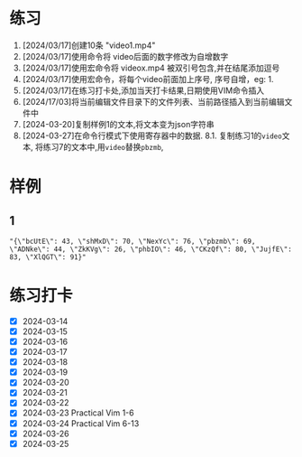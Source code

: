 # 练习

1. [2024/03/17]创建10条 "video1.mp4"
2. [2024/03/17]使用命令将 video后面的数字修改为自增数字
3. [2024/03/17]使用宏命令将 videox.mp4 被双引号包含,并在结尾添加逗号
4. [2024/03/17]使用宏命令，将每个video前面加上序号, 序号自增，eg: 1.
5. [2024/03/17]在练习打卡处,添加当天打卡结果,日期使用VIM命令插入
6. [2024/17/03]将当前编辑文件目录下的文件列表、当前路径插入到当前编辑文件中
7. [2024-03-20]复制样例1的文本,将文本变为json字符串
8. [2024-03-27]在命令行模式下使用寄存器中的数据.
    8.1. 复制练习1的`video`文本, 将练习7的文本中,用`video`替换`pbzmb`, 

# 样例
## 1
```text
"{\"bcUtE\": 43, \"shMxD\": 70, \"NexYc\": 76, \"pbzmb\": 69, \"ADNke\": 44, \"ZkKVg\": 26, \"phbIO\": 46, \"CKzQf\": 80, \"JujfE\": 83, \"XlQGT\": 91}"
```

# 练习打卡
- [x] 2024-03-14
- [x] 2024-03-15 
- [x] 2024-03-16
- [x] 2024-03-17 
- [x] 2024-03-18
- [x] 2024-03-19
- [x] 2024-03-20 
- [x] 2024-03-21
- [x] 2024-03-22
- [x] 2024-03-23 Practical Vim 1-6
- [x] 2024-03-24 Practical Vim 6-13
- [x] 2024-03-26
- [x] 2024-03-25
